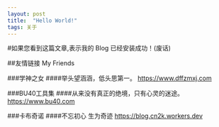 ```yaml
---
layout: post
title:  "Hello World!"
tags: 关于
---
```


#如果您看到这篇文章,表示我的 Blog 已经安装成功！(废话)

##友情链接 My Friends

###学神之女
####举头望涵涵，低头思第一。
https://www.dffzmxj.com

###BU40工具集
####从来没有真正的绝境，只有心灵的迷途。
https://www.bu40.com

###卡布奇诺
####不忘初心 生为奇迹
https://blog.cn2k.workers.dev
